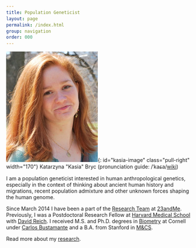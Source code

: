 ```yaml
---
title: Population Geneticist
layout: page
permalink: /index.html
group: navigation
order: 000
---
```

![kasia-image]{: id="kasia-image" class="pull-right" width="170"}
Katarzyna "Kasia" Bryc
(pronunciation guide: /ˈkaɕa/[wiki][kasia-pronounce])

I am a population geneticist interested in human anthropological genetics, especially in
the context of thinking about ancient human history and migrations, recent population
admixture and other unknown forces shaping the human genome.

Since March 2014 I have been a part of the [Research Team][23andme-research] at
[23andMe][23andme]. Previously, I was a Postdoctoral Research Fellow at [Harvard Medical
School][harvard-genetics] with [David Reich][reich]. I
received M.S. and Ph.D. degrees in [Biometry][cornell-biometry] at Cornell under [Carlos
Bustamante][bustamante] and a B.A. from Stanford in [M&CS][stanford-mcs].

Read more about my [research](/research/).


[kasia-image]: /assets/static/kasia1.jpg  "Photo of Kasia Bryc"
[kasia-pronounce]: http://en.wiktionary.org/wiki/Kasia#Polish
[23andme]: http://23andme.com/
[23andme-research]: http://www.23andme.com/about/researchteam/
[reich]: http://genetics.med.harvard.edu/reich/Reich_Lab/Welcome.html
[harvard-genetics]: http://genetics.med.harvard.edu/
[bustamante]: http://med.stanford.edu/bustamantelab/
[stanford-mcs]: http://www.stanford.edu/group/mathcompsci/intro.html
[cornell-biometry]: http://bscb.cornell.edu/about/biometry-and-statistics
